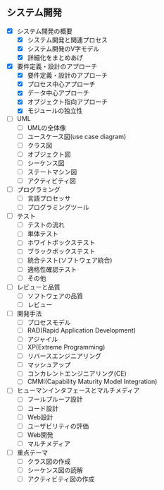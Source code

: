 ## システム開発

- [x] システム開発の概要
  - [x] システム開発と関連プロセス
  - [x] システム開発のV字モデル
  - [x] 詳細化をまとめあげ
- [x] 要件定義・設計のアプローチ
  - [x] 要件定義・設計のアプローチ
  - [x] プロセス中心アプローチ
  - [x] データ中心アプローチ
  - [x] オブジェクト指向アプローチ
  - [x] モジュールの独立性
- [ ] UML
  - [ ] UMLの全体像
  - [ ] ユースケース図(use case diagram)
  - [ ] クラス図
  - [ ] オブジェクト図
  - [ ] シーケンス図
  - [ ] ステートマシン図
  - [ ] アクティビティ図
- [ ] プログラミング
  - [ ] 言語プロセッサ
  - [ ] プログラミングツール
- [ ] テスト
  - [ ] テストの流れ
  - [ ] 単体テスト
  - [ ] ホワイトボックステスト
  - [ ] ブラックボックステスト
  - [ ] 統合テスト(ソフトウェア統合)
  - [ ] 適格性確認テスト
  - [ ] その他
- [ ] レビューと品質
  - [ ] ソフトウェアの品質
  - [ ] レビュー
- [ ] 開発手法
  - [ ] プロセスモデル
  - [ ] RAD(Rapid Application Development)
  - [ ] アジャイル
  - [ ] XP(Extreme Programming)
  - [ ] リバースエンジニアリング
  - [ ] マッシュアップ
  - [ ] コンカレントエンジニアリング(CE)
  - [ ] CMMI(Capability Maturity Model Integration)
- [ ] ヒューマンインタフェースとマルチメディア
  - [ ] フールプルーフ設計
  - [ ] コード設計
  - [ ] Web設計
  - [ ] ユーザビリティの評価
  - [ ] Web開発
  - [ ] マルチメディア
- [ ] 重点テーマ
  - [ ] クラス図の作成
  - [ ] シーケンス図の読解
  - [ ] アクティビティ図の作成
